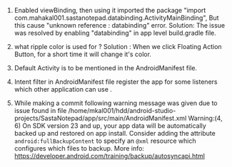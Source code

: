 1. Enabled viewBinding, then using it imported the package "import com.mahakal001.sastanotepad.databinding.ActivityMainBinding", But this cause "unknown reference : databinding" error.
Solution: The issue was resolved by enabling "databinding" in app level build.gradle file.

2. what ripple color is used for ?
Solution : When we click Floating Action Button, for a short time it will change it's color.

3. Default Activity is to be mentioned in the AndroidManifest file.
4. Intent filter in AndroidManifest file register the app for some listeners which other application can use .
5. While making a commit following warning message was given due to issue found in file /home/mkal001/hdd/android-studio-projects/SastaNotepad/app/src/main/AndroidManifest.xml
Warning:(4, 6) On SDK version 23 and up, your app data will be automatically backed up and restored on app install. Consider adding the attribute `android:fullBackupContent` to specify an `@xml` resource which configures which files to backup. More info: https://developer.android.com/training/backup/autosyncapi.html
